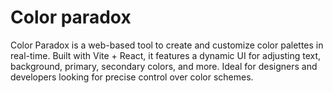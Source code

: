# Color paradox
  Color Paradox is a web-based tool to create and customize color palettes in real-time. Built with Vite + React, it features a dynamic UI for adjusting text, background, primary, secondary colors, and more. Ideal for designers and developers looking for precise control over color schemes.
